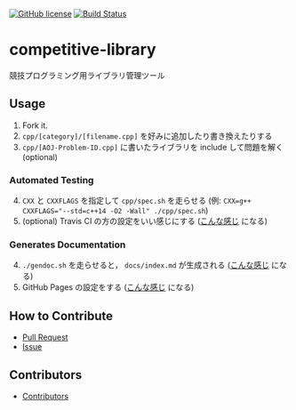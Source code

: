 [![GitHub license](https://img.shields.io/github/license/asi1024/competitive-library.svg)](https://github.com/asi1024/competitive-library/blob/master/LICENSE)
[![Build Status](https://travis-ci.org/asi1024/competitive-library.svg?branch=master)](https://travis-ci.org/asi1024/competitive-library)

# competitive-library

競技プログラミング用ライブラリ管理ツール

## Usage

1. Fork it.
2. `cpp/[category]/[filename.cpp]` を好みに追加したり書き換えたりする
3. `cpp/[AOJ-Problem-ID.cpp]` に書いたライブラリを include して問題を解く (optional)

### Automated Testing
4. `CXX` と `CXXFLAGS` を指定して `cpp/spec.sh` を走らせる (例: `CXX=g++ CXXFLAGS="--std=c++14 -O2 -Wall" ./cpp/spec.sh`)
5. (optional) Travis CI の方の設定をいい感じにする ([こんな感じ](https://travis-ci.org/asi1024/competitive-library/jobs/219386700#L307) になる)

### Generates Documentation
4. `./gendoc.sh` を走らせると， `docs/index.md` が生成される ([こんな感じ](https://github.com/asi1024/competitive-library/blob/master/docs/index.md) になる)
5. GitHub Pages の設定をする ([こんな感じ](https://asi1024.github.io/competitive-library/) になる)

## How to Contribute
- [Pull Request](https://github.com/asi1024/competitive-library/pull/new/master)
- [Issue](https://github.com/asi1024/competitive-library/issues/new)

## Contributors
- [Contributors](https://github.com/asi1024/competitive-library/graphs/contributors)
